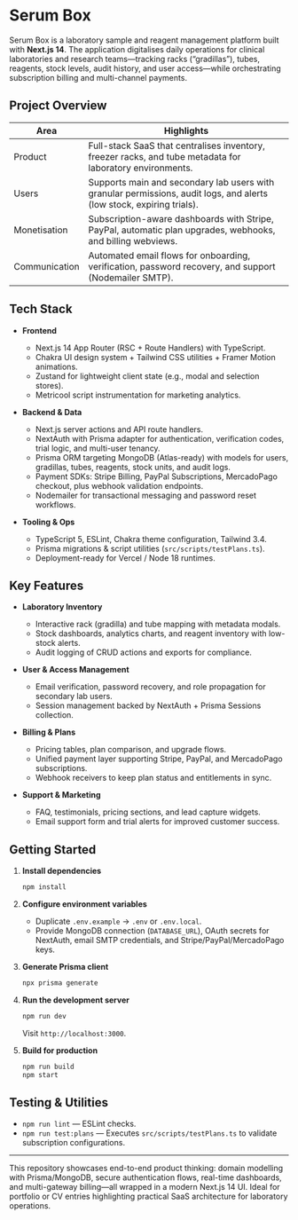 # Serum Box

Serum Box is a laboratory sample and reagent management platform built with **Next.js 14**. The application digitalises daily operations for clinical laboratories and research teams—tracking racks (“gradillas”), tubes, reagents, stock levels, audit history, and user access—while orchestrating subscription billing and multi-channel payments.

## Project Overview

| Area | Highlights |
| --- | --- |
| Product | Full-stack SaaS that centralises inventory, freezer racks, and tube metadata for laboratory environments. |
| Users | Supports main and secondary lab users with granular permissions, audit logs, and alerts (low stock, expiring trials). |
| Monetisation | Subscription-aware dashboards with Stripe, PayPal, automatic plan upgrades, webhooks, and billing webviews. |
| Communication | Automated email flows for onboarding, verification, password recovery, and support (Nodemailer SMTP). |

## Tech Stack

- **Frontend**
  - Next.js 14 App Router (RSC + Route Handlers) with TypeScript.
  - Chakra UI design system + Tailwind CSS utilities + Framer Motion animations.
  - Zustand for lightweight client state (e.g., modal and selection stores).
  - Metricool script instrumentation for marketing analytics.

- **Backend & Data**
  - Next.js server actions and API route handlers.
  - NextAuth with Prisma adapter for authentication, verification codes, trial logic, and multi-user tenancy.
  - Prisma ORM targeting MongoDB (Atlas-ready) with models for users, gradillas, tubes, reagents, stock units, and audit logs.
  - Payment SDKs: Stripe Billing, PayPal Subscriptions, MercadoPago checkout, plus webhook validation endpoints.
  - Nodemailer for transactional messaging and password reset workflows.

- **Tooling & Ops**
  - TypeScript 5, ESLint, Chakra theme configuration, Tailwind 3.4.
  - Prisma migrations & script utilities (`src/scripts/testPlans.ts`).
  - Deployment-ready for Vercel / Node 18 runtimes.

## Key Features

- **Laboratory Inventory**
  - Interactive rack (gradilla) and tube mapping with metadata modals.
  - Stock dashboards, analytics charts, and reagent inventory with low-stock alerts.
  - Audit logging of CRUD actions and exports for compliance.

- **User & Access Management**
  - Email verification, password recovery, and role propagation for secondary lab users.
  - Session management backed by NextAuth + Prisma Sessions collection.

- **Billing & Plans**
  - Pricing tables, plan comparison, and upgrade flows.
  - Unified payment layer supporting Stripe, PayPal, and MercadoPago subscriptions.
  - Webhook receivers to keep plan status and entitlements in sync.

- **Support & Marketing**
  - FAQ, testimonials, pricing sections, and lead capture widgets.
  - Email support form and trial alerts for improved customer success.

## Getting Started

1. **Install dependencies**
   ```bash
   npm install
   ```

2. **Configure environment variables**
   - Duplicate `.env.example` → `.env` or `.env.local`.
   - Provide MongoDB connection (`DATABASE_URL`), OAuth secrets for NextAuth, email SMTP credentials, and Stripe/PayPal/MercadoPago keys.

3. **Generate Prisma client**
   ```bash
   npx prisma generate
   ```

4. **Run the development server**
   ```bash
   npm run dev
   ```
   Visit `http://localhost:3000`.

5. **Build for production**
   ```bash
   npm run build
   npm start
   ```

## Testing & Utilities

- `npm run lint` — ESLint checks.
- `npm run test:plans` — Executes `src/scripts/testPlans.ts` to validate subscription configurations.

---

This repository showcases end-to-end product thinking: domain modelling with Prisma/MongoDB, secure authentication flows, real-time dashboards, and multi-gateway billing—all wrapped in a modern Next.js 14 UI. Ideal for portfolio or CV entries highlighting practical SaaS architecture for laboratory operations.
